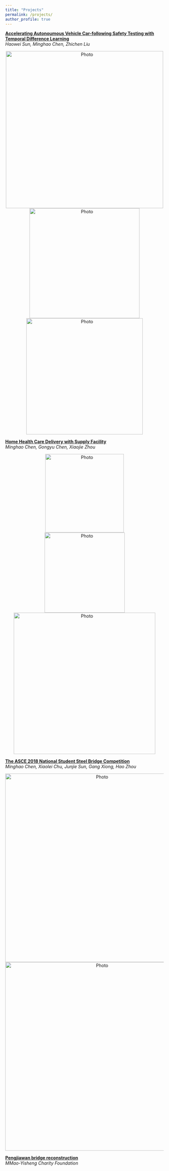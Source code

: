 ```yaml
---
title: "Projects"
permalink: /projects/
author_profile: true
---
```


<b>[Accelerating Autonoumous Vehicle Car-following Safety Testing with Temporal Difference Learning](http://goatman1.github.io/projects)</b> <br>
<i>Haowei Sun, Minghao Chen, Zhichen Liu</i> 
<p align="center">
  <img src="https://goatman1.github.io/images/cavs.png?raw=true" alt="Photo" style="width: 500px;"/> 
  <img src="https://goatman1.github.io/images/probability.png?raw=true" alt="Photo" style="width: 350px;"/> 
  <img src="https://goatman1.github.io/images/Testing.png?raw=true" alt="Photo" style="width: 370px;"/> 
</p>

<b>[Home Health Care Delivery with Supply Facility](http://goatman1.github.io/projects)</b> <br>
<i>Minghao Chen, Gongyu Chen, Xiaojie Zhou</i>
<p align="center">
  <img src="https://goatman1.github.io/images/test1.jpg?raw=true" alt="Photo" style="width: 250px;"/> 
  <img src="https://goatman1.github.io/images/test2.jpg?raw=true" alt="Photo" style="width: 255px;"/> 
  <img src="https://goatman1.github.io/images/sensitivity.png?raw=true" alt="Photo" style="width: 450px;"/> 
</p>

<b>[The ASCE 2018 National Student Steel Bridge Competition](http://goatman1.github.io/projects/ASCE_2018)</b> <br>
<i>Minghao Chen, Xiaolei Chu, Junjie Sun, Gang Xiong, Hao Zhou</i>
<p align="center">
  <img src="https://goatman1.github.io/images/poster_final.jpg?raw=true" alt="Photo" style="width: 600px;"/>
  <img src="https://goatman1.github.io/images/steel bridge.jpg?raw=true" alt="Photo" style="width: 600px;"/> 
</p>

<b>[Pengjiawan bridge reconstruction](http://goatman1.github.io/projects/pengjiawan)</b> <br>
<i>MMao-Yisheng Charity Foundation</i>
